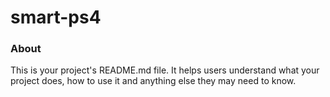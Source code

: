 smart-ps4
=========

### About

This is your project's README.md file. It helps users understand what your
project does, how to use it and anything else they may need to know.